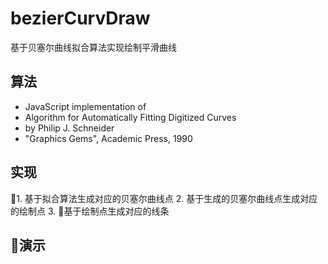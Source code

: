 # bezierCurvDraw
基于贝塞尔曲线拟合算法实现绘制平滑曲线

## 算法
 *  JavaScript implementation of
 *  Algorithm for Automatically Fitting Digitized Curves
 *  by Philip J. Schneider
 *  "Graphics Gems", Academic Press, 1990

## 实现
1. 基于拟合算法生成对应的贝塞尔曲线点
2. 基于生成的贝塞尔曲线点生成对应的绘制点
3. 基于绘制点生成对应的线条

## 演示

<!-- <iframe 
    height=450 
    width=800 
    src='http://player.youku.com/embed/XMzMxMjE0MjY4NA==' 
    frameborder=0 
    'allowfullscreen'>
</iframe> -->
